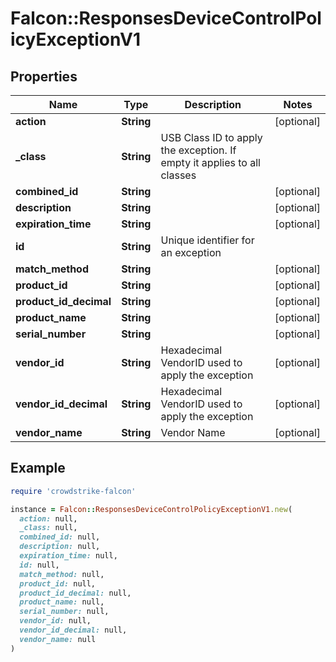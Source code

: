# Falcon::ResponsesDeviceControlPolicyExceptionV1

## Properties

| Name | Type | Description | Notes |
| ---- | ---- | ----------- | ----- |
| **action** | **String** |  | [optional] |
| **_class** | **String** | USB Class ID to apply the exception. If empty it applies to all classes |  |
| **combined_id** | **String** |  | [optional] |
| **description** | **String** |  | [optional] |
| **expiration_time** | **String** |  | [optional] |
| **id** | **String** | Unique identifier for an exception |  |
| **match_method** | **String** |  | [optional] |
| **product_id** | **String** |  | [optional] |
| **product_id_decimal** | **String** |  | [optional] |
| **product_name** | **String** |  | [optional] |
| **serial_number** | **String** |  | [optional] |
| **vendor_id** | **String** | Hexadecimal VendorID used to apply the exception | [optional] |
| **vendor_id_decimal** | **String** | Hexadecimal VendorID used to apply the exception | [optional] |
| **vendor_name** | **String** | Vendor Name | [optional] |

## Example

```ruby
require 'crowdstrike-falcon'

instance = Falcon::ResponsesDeviceControlPolicyExceptionV1.new(
  action: null,
  _class: null,
  combined_id: null,
  description: null,
  expiration_time: null,
  id: null,
  match_method: null,
  product_id: null,
  product_id_decimal: null,
  product_name: null,
  serial_number: null,
  vendor_id: null,
  vendor_id_decimal: null,
  vendor_name: null
)
```

